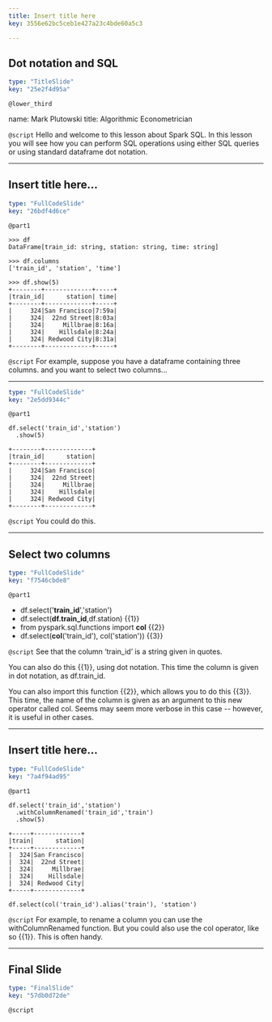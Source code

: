 ```yaml
---
title: Insert title here
key: 3556e62bc5ceb1e427a23c4bde60a5c3

---
```

## Dot notation and SQL

```yaml
type: "TitleSlide"
key: "25e2f4d95a"
```

`@lower_third`

name: Mark Plutowski
title: Algorithmic Econometrician


`@script`
Hello and welcome to this lesson about Spark SQL. In this lesson you will see how you can perform SQL operations using either SQL queries or using standard dataframe dot notation.


---
## Insert title here...

```yaml
type: "FullCodeSlide"
key: "26bdf4d6ce"
```

`@part1`
```
>>> df
DataFrame[train_id: string, station: string, time: string]
```

```
>>> df.columns
['train_id', 'station', 'time']
```


```
>>> df.show(5)
+--------+-------------+-----+
|train_id|      station| time|
+--------+-------------+-----+
|     324|San Francisco|7:59a|
|     324|  22nd Street|8:03a|
|     324|     Millbrae|8:16a|
|     324|    Hillsdale|8:24a|
|     324| Redwood City|8:31a|
+--------+-------------+-----+
```


`@script`
For example, suppose you have a dataframe containing three columns. and you want to select two columns...


---


```yaml
type: "FullCodeSlide"
key: "2e5dd9344c"
```

`@part1`
```
df.select('train_id','station')
  .show(5)

+--------+-------------+
|train_id|      station|
+--------+-------------+
|     324|San Francisco|
|     324|  22nd Street|
|     324|     Millbrae|
|     324|    Hillsdale|
|     324| Redwood City|
+--------+-------------+
```


`@script`
You could do this.


---
## Select two columns

```yaml
type: "FullCodeSlide"
key: "f7546cbde8"
```

`@part1`
- df.select('**train_id**','station')
- df.select(**df.train_id**,df.station) {{1}}
- from pyspark.sql.functions import **col** {{2}} 
- df.select(**col**('train_id'), col('station')) {{3}}


`@script`
See that the column ‘train_id’ is a string given in quotes. 

You can also do this {{1}}, using dot notation.  This time the column is given in dot notation, as df.train_id.

You can also import this function {{2}}, which allows you to do this {{3}}.  This time, the name of the column is given as an argument to this new operator called col. Seems may seem more verbose in this case -- however, it is useful in other cases.


---
## Insert title here...

```yaml
type: "FullCodeSlide"
key: "7a4f94ad95"
```

`@part1`
```
df.select('train_id','station')
  .withColumnRenamed('train_id','train')
  .show(5)
```

```
+-----+-------------+
|train|      station|
+-----+-------------+
|  324|San Francisco|
|  324|  22nd Street|
|  324|     Millbrae|
|  324|    Hillsdale|
|  324| Redwood City|
+-----+-------------+
```

```
df.select(col('train_id').alias('train'), 'station')
```


`@script`
For example, to rename a column you can use the withColumnRenamed function.  But you could also use the col operator, like so {{1}}.  This is often handy.


---
## Final Slide

```yaml
type: "FinalSlide"
key: "57db0d72de"
```

`@script`


